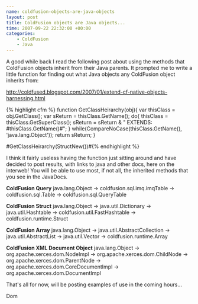 ```yaml
--- 
name: coldfusion-objects-are-java-objects
layout: post
title: ColdFusion objects are Java objects...
time: 2007-09-22 22:32:00 +00:00
categories:
    - ColdFusion
    - Java
---
```


A good while back I read the following post about using the methods that ColdFusion objects inherit from their Java parents. It prompted me to write a little function for finding out what Java objects any ColdFusion object inherits from:<!--more-->

<http://coldfused.blogspot.com/2007/01/extend-cf-native-objects-harnessing.html>

{% highlight cfm %}<cfscript>
function GetClassHeirarchy(obj){
	var thisClass = obj.GetClass();
	var sReturn = thisClass.GetName();
	do{
		thisClass = thisClass.GetSuperClass();
		sReturn = sReturn & " EXTENDS: #thisClass.GetName()#";
	} while(CompareNoCase(thisClass.GetName(), 'java.lang.Object'));
	return sReturn;
}
</cfscript>
<!--- so, for example: --->
<cfoutput>#GetClassHeirarchy(StructNew())#</cfoutput>{% endhighlight %}

I think it fairly useless having the function just sitting around and have decided to post results, with links to java and other docs, here on the interweb! You will be able to use most, if not all, the inherited methods that you see in the JavaDocs.

**ColdFusion Query**
java.lang.Object -> coldfusion.sql.imq.imqTable -> coldfusion.sql.Table -> coldfusion.sql.QueryTable

**ColdFusion Struct**
java.lang.Object -> java.util.Dictionary -> java.util.Hashtable -> coldfusion.util.FastHashtable -> coldfusion.runtime.Struct

**ColdFusion Array**
java.lang.Object -> java.util.AbstractCollection -> java.util.AbstractList -> java.util.Vector -> coldfusion.runtime.Array

**ColdFusion XML Document Object**
java.lang.Object -> org.apache.xerces.dom.NodeImpl -> org.apache.xerces.dom.ChildNode -> org.apache.xerces.dom.ParentNode -> org.apache.xerces.dom.CoreDocumentImpl -> org.apache.xerces.dom.DocumentImpl

That's all for now, will be posting examples of use in the coming hours...

Dom
